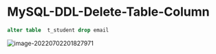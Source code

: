 # MySQL-DDL-Delete-Table-Column

```sql
alter table  t_student drop email
```

![image-20220702201827971](C:/Users/wangnaixing/AppData/Roaming/Typora/typora-user-images/image-20220702201827971.png)
